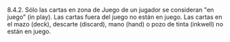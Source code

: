 8.4.2. Sólo las cartas en zona de Juego de un jugador se consideran "en juego" (in play). Las cartas fuera del juego no están en juego. Las cartas en el mazo (deck), descarte (discard), mano (hand) o pozo de tinta (inkwell) no están en juego.